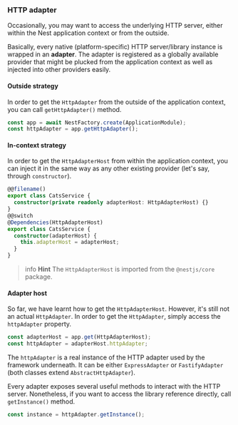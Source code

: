 ### HTTP adapter

Occasionally, you may want to access the underlying HTTP server, either within the Nest application context or from the outside.

Basically, every native (platform-specific) HTTP server/library instance is wrapped in an **adapter**. The adapter is registered as a globally available provider that might be plucked from the application context as well as injected into other providers easily.

#### Outside strategy

In order to get the `HttpAdapter` from the outside of the application context, you can call `getHttpAdapter()` method.

```typescript
const app = await NestFactory.create(ApplicationModule);
const httpAdapter = app.getHttpAdapter();
```

#### In-context strategy

In order to get the `HttpAdapterHost` from within the application context, you can inject it in the same way as any other existing provider (let's say, through `constructor`).

```typescript
@@filename()
export class CatsService {
  constructor(private readonly adapterHost: HttpAdapterHost) {}
}
@@switch
@Dependencies(HttpAdapterHost)
export class CatsService {
  constructor(adapterHost) {
    this.adapterHost = adapterHost;
  }
}
```

> info **Hint** The `HttpAdapterHost` is imported from the `@nestjs/core` package.

#### Adapter host

So far, we have learnt how to get the `HttpAdapterHost`. However, it's still not an actual `HttpAdapter`. In order to get the `HttpAdapter`, simply access the `httpAdapter` property.

```typescript
const adapterHost = app.get(HttpAdapterHost);
const httpAdapter = adapterHost.httpAdapter;
```

The `httpAdapter` is a real instance of the HTTP adapter used by the framework underneath. It can be either `ExpressAdapter` or `FastifyAdapter` (both classes extend `AbstractHttpAdapter`).

Every adapter exposes several useful methods to interact with the HTTP server. Nonetheless, if you want to access the library reference directly, call `getInstance()` method.

```typescript
const instance = httpAdapter.getInstance();
```
